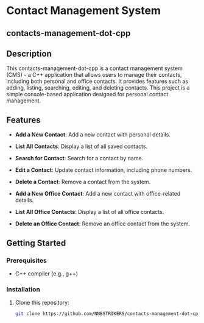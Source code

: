 # Contact Management System
## contacts-management-dot-cpp

## Description

This contacts-management-dot-cpp is a  contact management system (CMS) - a C++ application that allows users to manage their contacts, including both personal and office contacts. It provides features such as adding, listing, searching, editing, and deleting contacts. This project is a simple console-based application designed for personal contact management.

## Features

- **Add a New Contact**: Add a new contact with personal details.

- **List All Contacts**: Display a list of all saved contacts.

- **Search for Contact**: Search for a contact by name.

- **Edit a Contact**: Update contact information, including phone numbers.

- **Delete a Contact**: Remove a contact from the system.

- **Add a New Office Contact**: Add a new contact with office-related details.

- **List All Office Contacts**: Display a list of all office contacts.

- **Delete an Office Contact**: Remove an office contact from the system.

## Getting Started

### Prerequisites
- C++ compiler (e.g., g++)

### Installation

1. Clone this repository:

   ```bash
   git clone https://github.com/NNBSTRIKERS/contacts-management-dot-cpp.git
